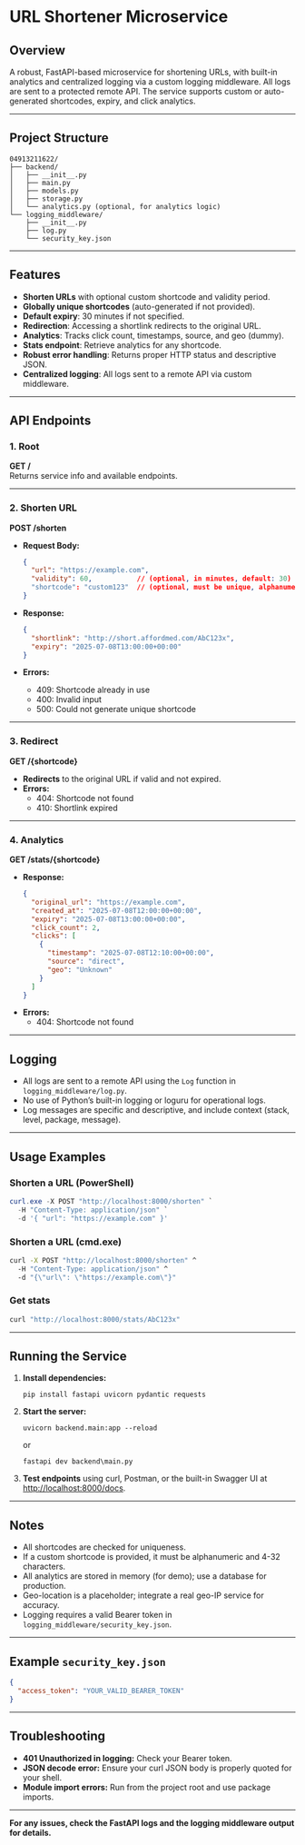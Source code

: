 # URL Shortener Microservice

## Overview
A robust, FastAPI-based microservice for shortening URLs, with built-in analytics and centralized logging via a custom logging middleware. All logs are sent to a protected remote API. The service supports custom or auto-generated shortcodes, expiry, and click analytics.

---

## Project Structure

```
04913211622/
├── backend/
│   ├── __init__.py
│   ├── main.py
│   ├── models.py
│   ├── storage.py
│   └── analytics.py (optional, for analytics logic)
└── logging_middleware/
    ├── __init__.py
    ├── log.py
    └── security_key.json
```

---

## Features

- **Shorten URLs** with optional custom shortcode and validity period.
- **Globally unique shortcodes** (auto-generated if not provided).
- **Default expiry**: 30 minutes if not specified.
- **Redirection**: Accessing a shortlink redirects to the original URL.
- **Analytics**: Tracks click count, timestamps, source, and geo (dummy).
- **Stats endpoint**: Retrieve analytics for any shortcode.
- **Robust error handling**: Returns proper HTTP status and descriptive JSON.
- **Centralized logging**: All logs sent to a remote API via custom middleware.

---

## API Endpoints

### 1. Root

**GET /**  
Returns service info and available endpoints.

---

### 2. Shorten URL

**POST /shorten**

- **Request Body:**
  ```json
  {
    "url": "https://example.com",
    "validity": 60,           // (optional, in minutes, default: 30)
    "shortcode": "custom123"  // (optional, must be unique, alphanumeric 4-32 chars)
  }
  ```

- **Response:**
  ```json
  {
    "shortlink": "http://short.affordmed.com/AbC123x",
    "expiry": "2025-07-08T13:00:00+00:00"
  }
  ```

- **Errors:**
  - 409: Shortcode already in use
  - 400: Invalid input
  - 500: Could not generate unique shortcode

---

### 3. Redirect

**GET /{shortcode}**

- **Redirects** to the original URL if valid and not expired.
- **Errors:**
  - 404: Shortcode not found
  - 410: Shortlink expired

---

### 4. Analytics

**GET /stats/{shortcode}**

- **Response:**
  ```json
  {
    "original_url": "https://example.com",
    "created_at": "2025-07-08T12:00:00+00:00",
    "expiry": "2025-07-08T13:00:00+00:00",
    "click_count": 2,
    "clicks": [
      {
        "timestamp": "2025-07-08T12:10:00+00:00",
        "source": "direct",
        "geo": "Unknown"
      }
    ]
  }
  ```
- **Errors:**
  - 404: Shortcode not found

---

## Logging

- All logs are sent to a remote API using the `Log` function in `logging_middleware/log.py`.
- No use of Python’s built-in logging or loguru for operational logs.
- Log messages are specific and descriptive, and include context (stack, level, package, message).

---

## Usage Examples

### Shorten a URL (PowerShell)
```powershell
curl.exe -X POST "http://localhost:8000/shorten" `
  -H "Content-Type: application/json" `
  -d '{ "url": "https://example.com" }'
```

### Shorten a URL (cmd.exe)
```cmd
curl -X POST "http://localhost:8000/shorten" ^
  -H "Content-Type: application/json" ^
  -d "{\"url\": \"https://example.com\"}"
```

### Get stats
```sh
curl "http://localhost:8000/stats/AbC123x"
```

---

## Running the Service

1. **Install dependencies:**
   ```
   pip install fastapi uvicorn pydantic requests
   ```

2. **Start the server:**
   ```
   uvicorn backend.main:app --reload
   ```
   or
   ```
   fastapi dev backend\main.py
   ```

3. **Test endpoints** using curl, Postman, or the built-in Swagger UI at [http://localhost:8000/docs](http://localhost:8000/docs).

---

## Notes

- All shortcodes are checked for uniqueness.
- If a custom shortcode is provided, it must be alphanumeric and 4-32 characters.
- All analytics are stored in memory (for demo); use a database for production.
- Geo-location is a placeholder; integrate a real geo-IP service for accuracy.
- Logging requires a valid Bearer token in `logging_middleware/security_key.json`.

---

## Example `security_key.json`

```json
{
  "access_token": "YOUR_VALID_BEARER_TOKEN"
}
```

---

## Troubleshooting

- **401 Unauthorized in logging:** Check your Bearer token.
- **JSON decode error:** Ensure your curl JSON body is properly quoted for your shell.
- **Module import errors:** Run from the project root and use package imports.

---

**For any issues, check the FastAPI logs and the logging middleware output for details.**
